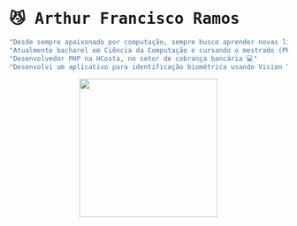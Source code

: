 # <samp> 😼 Arthur Francisco Ramos </samp>

```javascript
"Desde sempre apaixonado por computação, sempre busco aprender novas linguagens e desenvolver projetos de todos os tipos ⚡"
"Atualmente bacharel em Ciência da Computação e cursando o mestrado (PPGC) na linha de Visão Computacional na Unesp 🎓"
"Desenvolvedor PHP na HCosta, no setor de cobrança bancária 💻"
"Desenvolvi um aplicativo para identificação biométrica usando Vision Transformer e Flutter como TCC da graduação 👀" 
```

<div align="center">
	<img height="250px" src="https://github-readme-stats.vercel.app/api/top-langs/?username=af-ramos&layout=donut&theme=dark"/>
</div>
